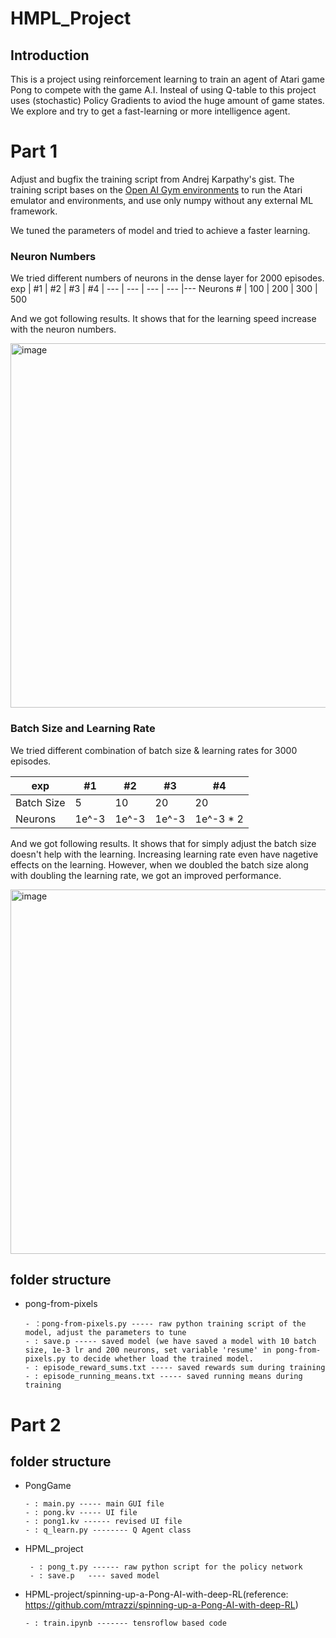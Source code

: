 # HMPL_Project

## Introduction
This is a project using reinforcement learning to train an agent of Atari game Pong to compete with the game A.I. Insteal of using Q-table to this project uses (stochastic) Policy Gradients to aviod the huge amount of game states.  We explore and try to get a fast-learning or more intelligence agent. 
 
 

 # Part 1  
Adjust and bugfix the training script from Andrej Karpathy's gist. The training script bases on the [Open AI Gym environments](https://github.com/openai/gym) to run the Atari emulator and environments, and use only numpy without any external ML framework.

We tuned the parameters of model and tried to achieve a faster learning. 

### Neuron Numbers
We tried different numbers of neurons in the dense layer for 2000 episodes. 
exp | #1 | #2 | #3 | #4 |
--- | --- | --- | --- |--- 
Neurons # | 100 | 200 | 300 | 500

And we got following results. It shows that for the learning speed increase with the neuron numbers.

<img width="583" alt="image" src="https://user-images.githubusercontent.com/12693783/168729861-222e2169-b9fe-4330-9d18-e8e5b366cc0b.png">

### Batch Size and Learning Rate
We tried different combination of batch size & learning rates for 3000 episodes. 

exp | #1 | #2 | #3 | #4 |
--- | --- | --- | --- |--- 
Batch Size | 5 | 10 | 20 | 20
Neurons | 1e^-3 | 1e^-3 | 1e^-3 | 1e^-3 * 2

And we got following results. It shows that for simply adjust the batch size doesn't help with the learning. Increasing learning rate even have nagetive effects on the learning. However, when we doubled the batch size along with doubling the learning rate, we got an improved performance.

<img width="583" alt="image" src="https://user-images.githubusercontent.com/12693783/168732087-e5f1fd70-0289-426c-b5b2-c78df3fb59ba.png">


## folder structure
- pong-from-pixels

      - ：pong-from-pixels.py ----- raw python training script of the model, adjust the parameters to tune
      - : save.p ----- saved model (we have saved a model with 10 batch size, 1e-3 lr and 200 neurons, set variable 'resume' in pong-from-pixels.py to decide whether load the trained model.
      - : episode_reward_sums.txt ----- saved rewards sum during training
      - : episode_running_means.txt ----- saved running means during training


# Part 2
## folder structure

- PongGame

      - : main.py ----- main GUI file
      - : pong.kv ----- UI file 
      - : pong1.kv ------ revised UI file
      - : q_learn.py -------- Q Agent class

- HPML_project

       - : pong_t.py ------ raw python script for the policy network
       - : save.p   ---- saved model
       
- HPML-project/spinning-up-a-Pong-AI-with-deep-RL(reference: https://github.com/mtrazzi/spinning-up-a-Pong-AI-with-deep-RL)

      - : train.ipynb ------- tensroflow based code 
